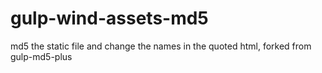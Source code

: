 # gulp-wind-assets-md5
md5 the static file and change the names in the quoted html, forked from gulp-md5-plus
